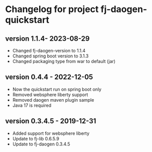 # Changelog for project fj-daogen-quickstart

## version 1.1.4- 2023-08-29
* Changed fj-daogen-version to 1.1.4
* Changed spring boot version to 3.1.3
* Changed packaging type from war to default (jar)

## version 0.4.4 - 2022-12-05
* Now the quickstart run on spring boot only
* Removed websphere liberty support
* Removed daogen maven plugin sample
* Java 17 is required

## version 0.3.4.5 - 2019-12-31
* Added support for websphere liberty
* Update to fj-lib 0.6.5.9
* Update to fj-daogen 0.3.4.5